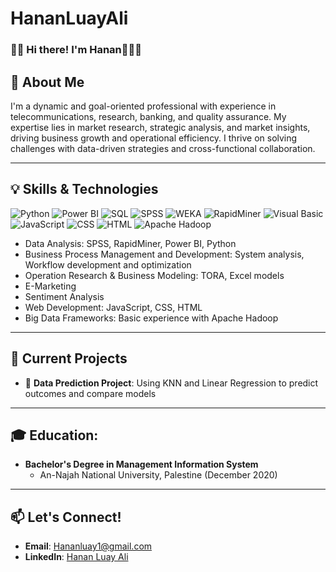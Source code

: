 # HananLuayAli
### 👋🏻 Hi there! I'm Hanan👩🏻‍💻

## 🚀 About Me
I'm a dynamic and goal-oriented professional with experience in telecommunications, research, banking, and quality assurance. My expertise lies in market research, strategic analysis, and market insights, driving business growth and operational efficiency. I thrive on solving challenges with data-driven strategies and cross-functional collaboration.

---

## 💡 Skills & Technologies

![Python](https://img.shields.io/badge/-Python-3776AB?style=flat&logo=python&logoColor=white)
![Power BI](https://img.shields.io/badge/-Power%20BI-F2C811?style=flat&logo=power-bi&logoColor=black)
![SQL](https://img.shields.io/badge/-SQL-4479A1?style=flat&logo=MySQL&logoColor=white)
![SPSS](https://img.shields.io/badge/-SPSS-000000?style=flat&logoColor=white)
![WEKA](https://img.shields.io/badge/-WEKA-4E9A06?style=flat&logoColor=white)
![RapidMiner](https://img.shields.io/badge/-RapidMiner-FF8C00?style=flat&logoColor=white)
![Visual Basic](https://img.shields.io/badge/-Visual%20Basic-5C2D91?style=flat&logo=visualstudio&logoColor=white)
![JavaScript](https://img.shields.io/badge/-JavaScript-F7DF1E?style=flat&logo=javascript&logoColor=black)
![CSS](https://img.shields.io/badge/-CSS-1572B6?style=flat&logo=css3&logoColor=white)
![HTML](https://img.shields.io/badge/-HTML-E34F26?style=flat&logo=html5&logoColor=white)
![Apache Hadoop](https://img.shields.io/badge/-Apache%20Hadoop-66CCFF?style=flat&logo=apachehadoop&logoColor=black)

- Data Analysis: SPSS, RapidMiner, Power BI, Python
- Business Process Management and Development: System analysis, Workflow development and optimization
- Operation Research & Business Modeling: TORA, Excel models
- E-Marketing
- Sentiment Analysis
- Web Development: JavaScript, CSS, HTML
- Big Data Frameworks: Basic experience with Apache Hadoop
---

## 🌟 Current Projects

- 🔭 **Data Prediction Project**: Using KNN and Linear Regression to predict outcomes and compare models

---

## 🎓 Education:

- **Bachelor's Degree in Management Information System**
  - An-Najah National University, Palestine (December 2020)
---

## 📫 Let's Connect!

- **Email**: [Hananluay1@gmail.com](mailto:Hananluay1@gmail.com)
- **LinkedIn**: [Hanan Luay Ali](https://www.linkedin.com/in/hanan-luay-ali/)
